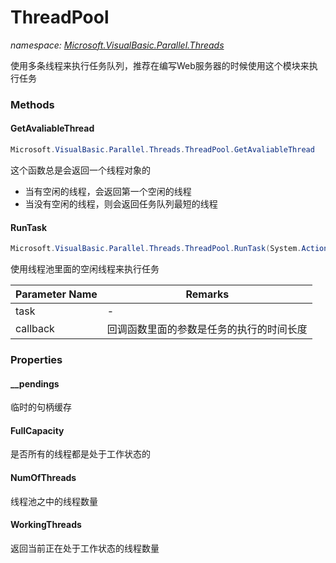 ﻿# ThreadPool
_namespace: [Microsoft.VisualBasic.Parallel.Threads](./index.md)_

使用多条线程来执行任务队列，推荐在编写Web服务器的时候使用这个模块来执行任务



### Methods

#### GetAvaliableThread
```csharp
Microsoft.VisualBasic.Parallel.Threads.ThreadPool.GetAvaliableThread
```
这个函数总是会返回一个线程对象的
 
 + 当有空闲的线程，会返回第一个空闲的线程
 + 当没有空闲的线程，则会返回任务队列最短的线程

#### RunTask
```csharp
Microsoft.VisualBasic.Parallel.Threads.ThreadPool.RunTask(System.Action,System.Action{System.Int64})
```
使用线程池里面的空闲线程来执行任务

|Parameter Name|Remarks|
|--------------|-------|
|task|-|
|callback|回调函数里面的参数是任务的执行的时间长度|



### Properties

#### __pendings
临时的句柄缓存
#### FullCapacity
是否所有的线程都是处于工作状态的
#### NumOfThreads
线程池之中的线程数量
#### WorkingThreads
返回当前正在处于工作状态的线程数量
